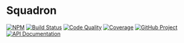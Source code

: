 # Squadron

[![NPM][npm-image]][npm-url]
[![Build Status][build-status-img]][build-status-link]
[![Code Quality][quality-img]][quality-link]
[![Coverage][coverage-img]][coverage-link]
[![GitHub Project][github-image]][github-url]
[![API Documentation][api-docs-image]][api documentation]

[npm-image]: https://img.shields.io/npm/v/@sqdn/squadron.svg?logo=npm
[npm-url]: https://www.npmjs.com/package/@sqdn/squadron
[build-status-img]: https://github.com/sqdn/squadron/workflows/Build/badge.svg
[build-status-link]: https://github.com/sqdn/squadron/actions?query=workflow:Build
[quality-img]: https://app.codacy.com/project/badge/Grade/0b537a33d2d044c3a23a96ca9c98307f
[quality-link]: https://www.codacy.com/gh/sqdn/squadron/dashboard?utm_source=github.com&utm_medium=referral&utm_content=sqdn/squadron&utm_campaign=Badge_Grade
[coverage-img]: https://app.codacy.com/project/badge/Coverage/0b537a33d2d044c3a23a96ca9c98307f
[coverage-link]: https://www.codacy.com/gh/sqdn/squadron/dashboard?utm_source=github.com&utm_medium=referral&utm_content=sqdn/squadron&utm_campaign=Badge_Coverage
[github-image]: https://img.shields.io/static/v1?logo=github&label=GitHub&message=project&color=informational
[github-url]: https://github.com/sqdn/squadron
[api-docs-image]: https://img.shields.io/static/v1?logo=typescript&label=API&message=docs&color=informational
[api documentation]: https://sqdn.github.io/squadron
